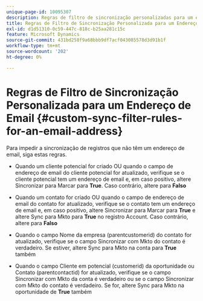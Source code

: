 ```yaml
---
unique-page-id: 10095307
description: Regras de filtro de sincronização personalizadas para um endereço de email - Documentação do Marketo - Documentação do produto
title: Regras de Filtro de Sincronização Personalizada para um Endereço de Email
exl-id: d1d51310-0c59-447c-818c-b25aa281c15c
feature: Microsoft Dynamics
source-git-commit: 431bd258f9a68bbb9df7acf043085578d3d91b1f
workflow-type: tm+mt
source-wordcount: '202'
ht-degree: 0%

---
```


# Regras de Filtro de Sincronização Personalizada para um Endereço de Email {#custom-sync-filter-rules-for-an-email-address}

Para impedir a sincronização de registros que não têm um endereço de email, siga estas regras.

* Quando um cliente potencial for criado OU quando o campo de endereço de email do cliente potencial for atualizado, verifique se o cliente potencial tem um endereço de email e, em caso positivo, altere Sincronizar para Marcar para **True**. Caso contrário, altere para **Falso**

* Quando um contato for criado OU quando o campo de endereço de email do contato for atualizado, verifique se o contato tem um endereço de email e, em caso positivo, altere Sincronizar para Marcar para **True** e altere Sync para Mkto para **True** no registro Account. Caso contrário, altere para **Falso**

* Quando o campo Nome da empresa (parentcustomerid) do contato for atualizado, verifique se o campo Sincronizar com Mkto do contato é verdadeiro. Se estiver, altere Sync para Mkto na conta para **True** também
* Quando o campo Cliente em potencial (customerid) da oportunidade ou Contato (parentcontactid) for atualizado, verifique se o campo Sincronizar com Mkto da conta é verdadeiro ou se o campo Sincronizar com Mkto do contato é verdadeiro. Se for, altere Sync para Mkto na oportunidade de **True** também
